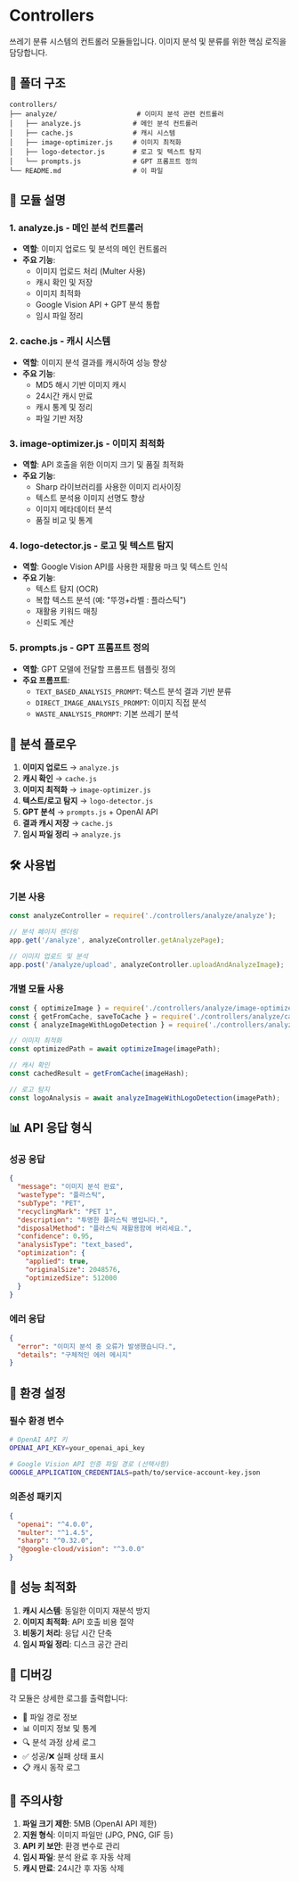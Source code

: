 # Controllers

쓰레기 분류 시스템의 컨트롤러 모듈들입니다. 이미지 분석 및 분류를 위한 핵심 로직을 담당합니다.

## 📁 폴더 구조

```
controllers/
├── analyze/                    # 이미지 분석 관련 컨트롤러
│   ├── analyze.js             # 메인 분석 컨트롤러
│   ├── cache.js               # 캐시 시스템
│   ├── image-optimizer.js     # 이미지 최적화
│   ├── logo-detector.js       # 로고 및 텍스트 탐지
│   └── prompts.js             # GPT 프롬프트 정의
└── README.md                  # 이 파일
```

## 🔧 모듈 설명

### 1. analyze.js - 메인 분석 컨트롤러
- **역할**: 이미지 업로드 및 분석의 메인 컨트롤러
- **주요 기능**:
  - 이미지 업로드 처리 (Multer 사용)
  - 캐시 확인 및 저장
  - 이미지 최적화
  - Google Vision API + GPT 분석 통합
  - 임시 파일 정리

### 2. cache.js - 캐시 시스템
- **역할**: 이미지 분석 결과를 캐시하여 성능 향상
- **주요 기능**:
  - MD5 해시 기반 이미지 캐시
  - 24시간 캐시 만료
  - 캐시 통계 및 정리
  - 파일 기반 저장

### 3. image-optimizer.js - 이미지 최적화
- **역할**: API 호출을 위한 이미지 크기 및 품질 최적화
- **주요 기능**:
  - Sharp 라이브러리를 사용한 이미지 리사이징
  - 텍스트 분석용 이미지 선명도 향상
  - 이미지 메타데이터 분석
  - 품질 비교 및 통계

### 4. logo-detector.js - 로고 및 텍스트 탐지
- **역할**: Google Vision API를 사용한 재활용 마크 및 텍스트 인식
- **주요 기능**:
  - 텍스트 탐지 (OCR)
  - 복합 텍스트 분석 (예: "뚜껑+라벨 : 플라스틱")
  - 재활용 키워드 매칭
  - 신뢰도 계산

### 5. prompts.js - GPT 프롬프트 정의
- **역할**: GPT 모델에 전달할 프롬프트 템플릿 정의
- **주요 프롬프트**:
  - `TEXT_BASED_ANALYSIS_PROMPT`: 텍스트 분석 결과 기반 분류
  - `DIRECT_IMAGE_ANALYSIS_PROMPT`: 이미지 직접 분석
  - `WASTE_ANALYSIS_PROMPT`: 기본 쓰레기 분석

## 🔄 분석 플로우

1. **이미지 업로드** → `analyze.js`
2. **캐시 확인** → `cache.js`
3. **이미지 최적화** → `image-optimizer.js`
4. **텍스트/로고 탐지** → `logo-detector.js`
5. **GPT 분석** → `prompts.js` + OpenAI API
6. **결과 캐시 저장** → `cache.js`
7. **임시 파일 정리** → `analyze.js`

## 🛠️ 사용법

### 기본 사용
```javascript
const analyzeController = require('./controllers/analyze/analyze');

// 분석 페이지 렌더링
app.get('/analyze', analyzeController.getAnalyzePage);

// 이미지 업로드 및 분석
app.post('/analyze/upload', analyzeController.uploadAndAnalyzeImage);
```

### 개별 모듈 사용
```javascript
const { optimizeImage } = require('./controllers/analyze/image-optimizer');
const { getFromCache, saveToCache } = require('./controllers/analyze/cache');
const { analyzeImageWithLogoDetection } = require('./controllers/analyze/logo-detector');

// 이미지 최적화
const optimizedPath = await optimizeImage(imagePath);

// 캐시 확인
const cachedResult = getFromCache(imageHash);

// 로고 탐지
const logoAnalysis = await analyzeImageWithLogoDetection(imagePath);
```

## 📊 API 응답 형식

### 성공 응답
```json
{
  "message": "이미지 분석 완료",
  "wasteType": "플라스틱",
  "subType": "PET",
  "recyclingMark": "PET 1",
  "description": "투명한 플라스틱 병입니다.",
  "disposalMethod": "플라스틱 재활용함에 버리세요.",
  "confidence": 0.95,
  "analysisType": "text_based",
  "optimization": {
    "applied": true,
    "originalSize": 2048576,
    "optimizedSize": 512000
  }
}
```

### 에러 응답
```json
{
  "error": "이미지 분석 중 오류가 발생했습니다.",
  "details": "구체적인 에러 메시지"
}
```

## 🔧 환경 설정

### 필수 환경 변수
```bash
# OpenAI API 키
OPENAI_API_KEY=your_openai_api_key

# Google Vision API 인증 파일 경로 (선택사항)
GOOGLE_APPLICATION_CREDENTIALS=path/to/service-account-key.json
```

### 의존성 패키지
```json
{
  "openai": "^4.0.0",
  "multer": "^1.4.5",
  "sharp": "^0.32.0",
  "@google-cloud/vision": "^3.0.0"
}
```

## 🚀 성능 최적화

1. **캐시 시스템**: 동일한 이미지 재분석 방지
2. **이미지 최적화**: API 호출 비용 절약
3. **비동기 처리**: 응답 시간 단축
4. **임시 파일 정리**: 디스크 공간 관리

## 🐛 디버깅

각 모듈은 상세한 로그를 출력합니다:
- 📁 파일 경로 정보
- 📊 이미지 정보 및 통계
- 🔍 분석 과정 상세 로그
- ✅ 성공/❌ 실패 상태 표시
- 📋 캐시 동작 로그

## 📝 주의사항

1. **파일 크기 제한**: 5MB (OpenAI API 제한)
2. **지원 형식**: 이미지 파일만 (JPG, PNG, GIF 등)
3. **API 키 보안**: 환경 변수로 관리
4. **임시 파일**: 분석 완료 후 자동 삭제
5. **캐시 만료**: 24시간 후 자동 삭제 